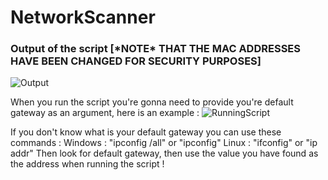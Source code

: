 # NetworkScanner

<h3>Output of the script [*NOTE* THAT THE MAC ADDRESSES HAVE BEEN CHANGED FOR SECURITY PURPOSES]</h3>

![Output](https://i.imgur.com/NboIoHo.png)


When you run the script you're gonna need to provide you're default gateway as an argument, here is an example :
![RunningScript](https://i.imgur.com/cpIl1jD.png)

If you don't know what is your default gateway you can use these commands :
Windows : "ipconfig /all" or "ipconfig"
Linux : "ifconfig" or "ip addr"
Then look for default gateway, then use the value you have found as the address when running the script !
